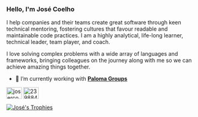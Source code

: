 ### Hello, I'm José Coelho

<!--
**josecoelho/josecoelho** is a ✨ _special_ ✨ repository because its `README.md` (this file) appears on your GitHub profile.

Here are some ideas to get you started:

- 🔭 I’m currently working on ...
- 🌱 I’m currently learning ...
- 👯 I’m looking to collaborate on ...
- 🤔 I’m looking for help with ...
- 💬 Ask me about ...
- 📫 How to reach me: ...
- 😄 Pronouns: ...
- ⚡ Fun fact: ...
-->

I help companies and their teams create great software through keen technical mentoring, fostering cultures that favour readable and maintainable code practices. I am a highly analytical, life-long learner, technical leader, team player, and coach.

I love solving complex problems with a wide array of languages and frameworks, bringing colleagues on the journey along with me so we can achieve amazing things together.

- 🔭 I’m currently working with [**Paloma Groups**](https://palomagroup.com/)

<a href="https://linkedin.com/in/josercoelho" target="blank"><img align="center" src="https://raw.githubusercontent.com/rahuldkjain/github-profile-readme-generator/master/src/images/icons/Social/linked-in-alt.svg" alt="josercoelho" height="30" width="40" /></a>
<a href="https://stackoverflow.com/users/2398842" target="blank"><img align="center" src="https://raw.githubusercontent.com/rahuldkjain/github-profile-readme-generator/master/src/images/icons/Social/stack-overflow.svg" alt="2398842" height="30" width="40" /></a>


[![José's Trophies](https://github-profile-trophy.vercel.app/?username=josecoelho&theme=onedark&row=2&column=3)](https://github.com/ryo-ma/github-profile-trophy)
